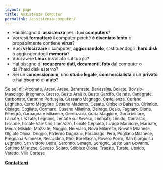 ```yaml
---
layout: page
title: Assistenza Computer
permalink: /assistenza-computer/
---
```

<ul>
<li>Hai bisogno di <strong>assistenza</strong> per i tuoi <strong>computers</strong>?</li>
<li>Vorresti <strong>formattare</strong> il computer perchè <strong>è diventato lento</strong> e propabilmente contiene <strong>virus</strong>?</li>
<li>Vuoi <strong>velocizzare</strong> il computer, <strong>aggiornandolo</strong>, sostituendogli l&#39;<strong>hard disk</strong> o aggiungendogli <strong>memoria</strong>?</li>
<li>Vuoi avere <strong>Linux</strong> installato sul tuo pc?</li>
<li>Hai bisogno di <strong>recuperare dati, documenti, foto</strong> dal computer o dall&#39;hard disk esterno?</li>
<li>Sei un <strong>concessionario</strong>, uno <strong>studio legale</strong>, <strong>commercialista</strong> o un <strong>privato</strong> e hai bisogno di <strong>aiuto</strong>?</li>
</ul>
<p>Se sei di:
<span style="font-size: small;">Arconate, Arese, Arese, Baranzate, Barlassina, Bollate, Bovisio-Masciago, Bregnano, Bresso, Busto Arsizio, Busto Garolfo, Cairate, Canegrate, Carbonate, Caronno Pertusella, Cassano Magnago, Castellanza, Ceriano Laghetto, Cerro Maggiore, Cesano Maderno, Cesate, Cinisello Balsamo, Cirimido, Cislago, Cogliate, Cormano, Cusano Milanino, Dairago, Desio, Fagnano Olona, Fenegrò, Garbagnate Milanese, Gerenzano, Gorla Maggiore, Gorla Minore, Lainate, Lazzate, Legnano, Lentate sul Seveso, Limbiate, Limido, Comasco, Lissone, Locate Varesino, Lomazzo, Lonate Ceppino, Lurago Marinone, Marnate, Meda, Misinto, Mozzate, Muggiò, Nerviano, Nova Milanese, Novate Milanese, Olgiate Olona, Origgio, Paderno Dugnano, Parabiago, Pero, Pogliano Milanese, Pregnana Milanese, Rescaldina, Rho, Rovellasca, Rovello Porro, San Giorgio su Legnano, San Vittore Olona, Saronno, Senago, Seregno, Sesto San Giovanni, Settimo Milanese, Seveso, Solaro, Solbiate Olona, Tradate, Turate, Uboldo, Varedo, Villa Cortese</span></p>
<p><strong><a title="Contattami" href="http://tech.marzorati.co/contact/">Contattami</a></strong></p>